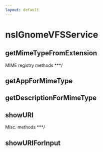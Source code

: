 ```yaml
---
layout: default
---
```


# nsIGnomeVFSService #

## getMimeTypeFromExtension ##
MIME registry methods ***/

## getAppForMimeType ##

## getDescriptionForMimeType ##

## showURI ##
Misc. methods ***/

## showURIForInput ##
